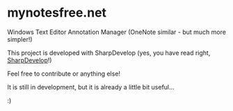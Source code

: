 # mynotesfree.net
Windows Text Editor Annotation Manager (OneNote similar - but much more simpler!)

This project is developed with SharpDevelop (yes, you have read right, [SharpDevelop](http://www.icsharpcode.net/OpenSource/SD/Download/Default.aspx)!)

Feel free to contribute or anything else!

It is still in development, but it is already a little bit useful...

:)
